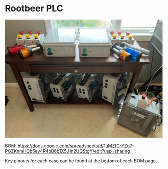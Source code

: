 # Rootbeer PLC

![Alt text](rootbeer-plc.webp?raw=true "Rootbeer PLC")

BOM: https://docs.google.com/spreadsheets/d/1uMZfG-YZg7-PGZKnmHQb5ev4R4bB6b1X5J1n2UQStgY/edit?usp=sharing

Key pinouts for each case can be found at the bottom of each BOM page.
